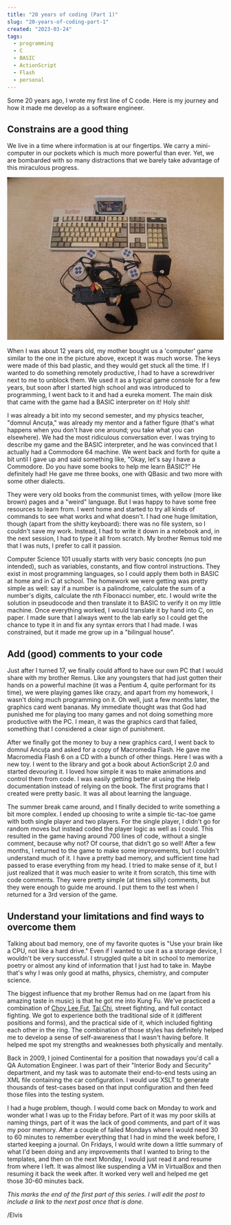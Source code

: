 ```yaml
---
title: "20 years of coding (Part 1)"
slug: "20-years-of-coding-part-1"
created: "2023-03-24"
tags:
  - programming
  - C
  - BASIC
  - ActionScript
  - Flash
  - personal
---
```


Some 20 years ago, I wrote my first line of C code. Here is my journey and how
it made me develop as a software engineer.

## Constrains are a good thing

We live in a time where information is at our fingertips. We carry a
mini-computer in our pockets which is much more powerful than ever. Yet, we are
bombarded with so many distractions that we barely take advantage of this
miraculous progress.

![My first computer](./keyboard-game.webp)

When I was about 12 years old, my mother bought us a 'computer' game similar to
the one in the picture above, except it was much worse. The keys were made of
this bad plastic, and they would get stuck all the time. If I wanted to do
something remotely productive, I had to have a screwdriver next to me to unblock
them. We used it as a typical game console for a few years, but soon after I
started high school and was introduced to programming, I went back to it and had
a eureka moment. The main disk that came with the game had a BASIC interpreter
on it! Holy shit!

I was already a bit into my second semester, and my physics teacher, "domnul
Ancuța," was already my mentor and a father figure (that's what happens when you
don't have one around; you take what you can elsewhere). We had the most
ridiculous conversation ever. I was trying to describe my game and the BASIC
interpreter, and he was convinced that I actually had a Commodore 64 machine. We
went back and forth for quite a bit until I gave up and said something like,
"Okay, let's say I have a Commodore. Do you have some books to help me learn
BASIC?" He definitely had! He gave me three books, one with QBasic and two more
with some other dialects.

They were very old books from the communist times, with yellow (more like brown)
pages and a "weird" language. But I was happy to have some free resources to
learn from. I went home and started to try all kinds of commands to see what
works and what doesn't. I had one huge limitation, though (apart from the shitty
keyboard): there was no file system, so I couldn't save my work. Instead, I had
to write it down in a notebook and, in the next session, I had to type it all
from scratch. My brother Remus told me that I was nuts, I prefer to call it
passion.

Computer Science 101 usually starts with very basic concepts (no pun intended),
such as variables, constants, and flow control instructions. They exist in most
programming languages, so I could apply them both in BASIC at home and in C at
school. The homework we were getting was pretty simple as well: say if a number
is a palindrome, calculate the sum of a number's digits, calculate the nth
Fibonacci number, etc. I would write the solution in pseudocode and then
translate it to BASIC to verify it on my little machine. Once everything worked,
I would translate it by hand into C, on paper. I made sure that I always went to
the lab early so I could get the chance to type it in and fix any syntax errors
that I had made. I was constrained, but it made me grow up in a "bilingual
house".

## Add (good) comments to your code

Just after I turned 17, we finally could afford to have our own PC that I would
share with my brother Remus. Like any youngsters that had just gotten their
hands on a powerful machine (it was a Pentium 4, quite performant for its time),
we were playing games like crazy, and apart from my homework, I wasn't doing
much programming on it. Oh well, just a few months later, the graphics card went
bananas. My immediate thought was that God had punished me for playing too many
games and not doing something more productive with the PC. I mean, it was the
graphics card that failed, something that I considered a clear sign of
punishment.

After we finally got the money to buy a new graphics card, I went back to domnul
Ancuța and asked for a copy of Macromedia Flash. He gave me Macromedia Flash 6
on a CD with a bunch of other things. Here I was with a new toy. I went to the
library and got a book about ActionScript 2.0 and started devouring it. I loved
how simple it was to make animations and control them from code. I was easily
getting better at using the Help documentation instead of relying on the book.
The first programs that I created were pretty basic. It was all about learning
the language.

The summer break came around, and I finally decided to write something a bit
more complex. I ended up choosing to write a simple tic-tac-toe game with both
single player and two players. For the single player, I didn't go for random
moves but instead coded the player logic as well as I could. This resulted in
the game having around 700 lines of code, without a single comment, because why
not? Of course, that didn't go so well! After a few months, I returned to the
game to make some improvements, but I couldn't understand much of it. I have a
pretty bad memory, and sufficient time had passed to erase everything from my
head. I tried to make sense of it, but I just realized that it was much easier
to write it from scratch, this time with code comments. They were pretty simple
(at times silly) comments, but they were enough to guide me around. I put them
to the test when I returned for a 3rd version of the game.

## Understand your limitations and find ways to overcome them

Talking about bad memory, one of my favorite quotes is "Use your brain like a
CPU, not like a hard drive." Even if I wanted to use it as a storage device, I
wouldn't be very successful. I struggled quite a bit in school to memorize
poetry or almost any kind of information that I just had to take in. Maybe
that's why I was only good at maths, physics, chemistry, and computer science.

The biggest influence that my brother Remus had on me (apart from his amazing
taste in music) is that he got me into Kung Fu. We've practiced a combination of
[Choy Lee Fut](https://en.wikipedia.org/wiki/Choy_Li_Fut), [Tai
Chi](https://en.wikipedia.org/wiki/Tai_chi), street fighting, and full contact
fighting. We got to experience both the traditional side of it (different
positions and forms), and the practical side of it, which included fighting each
other in the ring. The combination of those styles has definitely helped me to
develop a sense of self-awareness that I wasn't having before. It helped me spot
my strengths and weaknesses both physically and mentally.

Back in 2009, I joined Continental for a position that nowadays you'd call a QA
Automation Engineer. I was part of their "Interior Body and Security"
department, and my task was to automate their end-to-end tests using an XML file
containing the car configuration. I would use XSLT to generate thousands of
test-cases based on that input configuration and then feed those files into the
testing system.

I had a huge problem, though. I would come back on Monday to work and wonder
what I was up to the Friday before. Part of it was my poor skills at naming
things, part of it was the lack of good comments, and part of it was my poor
memory. After a couple of failed Mondays where I would need 30 to 60 minutes to
remember everything that I had in mind the week before, I started keeping a
journal. On Fridays, I would write down a little summary of what I'd been doing
and any improvements that I wanted to bring to the templates, and then on the
next Monday, I would just read it and resume from where I left. It was almost
like suspending a VM in VirtualBox and then resuming it back the week after. It
worked very well and helped me get those 30-60 minutes back.

_This marks the end of the first part of this series. I will edit the post to
include a link to the next post once that is done._

/Elvis

